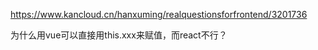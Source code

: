 https://www.kancloud.cn/hanxuming/realquestionsforfrontend/3201736

为什么用vue可以直接用this.xxx来赋值，而react不行？

